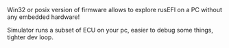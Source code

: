 Win32 or posix version of firmware allows to explore rusEFI on a PC without any embedded hardware!

Simulator runs a subset of ECU on your pc, easier to debug some things, tighter dev loop.
